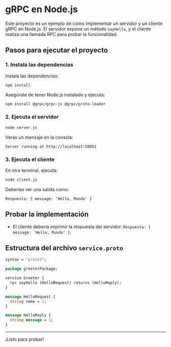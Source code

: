 # gRPC en Node.js

Este proyecto es un ejemplo de cómo implementar un servidor y un cliente gRPC en Node.js. El servidor expone un método `sayHello`, y el cliente realiza una llamada RPC para probar la funcionalidad.

## Pasos para ejecutar el proyecto

### 1. Instala las dependencias

Instala las dependencias:
   ```
   npm install
   ```

Asegúrate de tener Node.js instalado y ejecuta:

```bash
npm install @grpc/grpc-js @grpc/proto-loader
```

### 2. Ejecuta el servidor

```bash
node server.js
```

Verás un mensaje en la consola:
```
Server running at http://localhost:50051
```

### 3. Ejecuta el cliente

En otra terminal, ejecuta:

```bash
node client.js
```

Deberías ver una salida como:
```
Respuesta: { message: 'Hello, Mundo' }
```

## Probar la implementación

- El cliente debería imprimir la respuesta del servidor: `Respuesta: { message: 'Hello, Mundo' }`.

## Estructura del archivo `service.proto`

```proto
syntax = "proto3";

package greeterPackage;

service Greeter {
  rpc sayHello (HelloRequest) returns (HelloReply);
}

message HelloRequest {
  string name = 1;
}

message HelloReply {
  string message = 1;
}
```

---

¡Listo para probar!